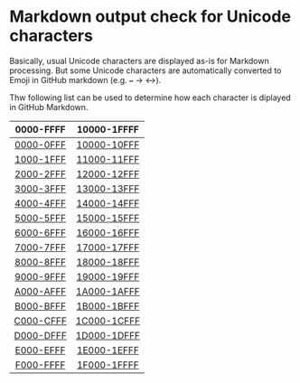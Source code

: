 # Markdown output check for Unicode characters

Basically, usual Unicode characters are displayed as-is for Markdown processing.
But some Unicode characters are automatically converted to Emoji in GitHub markdown
(e.g. `↔` → ↔).

Thw following list can be used to determine how each character is diplayed in GitHub Markdown.

| 0000-FFFF | 10000-1FFFF |
| :-: | :-: |
| [0000-0FFF](0000.md) | [10000-10FFF](10000.md) |
| [1000-1FFF](1000.md) | [11000-11FFF](11000.md) |
| [2000-2FFF](2000.md) | [12000-12FFF](12000.md) |
| [3000-3FFF](3000.md) | [13000-13FFF](13000.md) |
| [4000-4FFF](4000.md) | [14000-14FFF](14000.md) |
| [5000-5FFF](5000.md) | [15000-15FFF](15000.md) |
| [6000-6FFF](6000.md) | [16000-16FFF](16000.md) |
| [7000-7FFF](7000.md) | [17000-17FFF](17000.md) |
| [8000-8FFF](8000.md) | [18000-18FFF](18000.md) |
| [9000-9FFF](9000.md) | [19000-19FFF](19000.md) |
| [A000-AFFF](A000.md) | [1A000-1AFFF](1A000.md) |
| [B000-BFFF](B000.md) | [1B000-1BFFF](1B000.md) |
| [C000-CFFF](C000.md) | [1C000-1CFFF](1C000.md) |
| [D000-DFFF](D000.md) | [1D000-1DFFF](1D000.md) |
| [E000-EFFF](E000.md) | [1E000-1EFFF](1E000.md) |
| [F000-FFFF](F000.md) | [1F000-1FFFF](1F000.md) |

